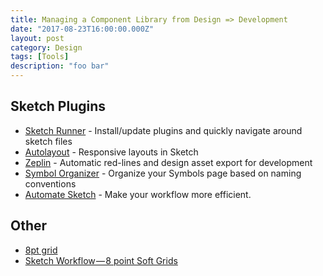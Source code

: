 ```yaml
---
title: Managing a Component Library from Design => Development
date: "2017-08-23T16:00:00.000Z"
layout: post
category: Design
tags: [Tools]
description: "foo bar"
---
```


## Sketch Plugins

* [Sketch Runner](http://sketchrunner.com/) - Install/update plugins and quickly
  navigate around sketch files
* [Autolayout](https://github.com/AnimaApp/Auto-Layout) - Responsive layouts in
  Sketch
* [Zeplin](https://zeplin.io/) - Automatic red-lines and design asset export for
  development
* [Symbol Organizer](https://github.com/sonburn/symbol-organizer) - Organize
  your Symbols page based on naming conventions
* [Automate Sketch](https://github.com/Ashung/Automate-Sketch) - Make your
  workflow more efficient.

## Other

* [8pt grid](https://spec.fm/specifics/8-pt-grid)
* [Sketch Workflow — 8 point Soft
  Grids](https://medium.com/sketch-app-sources/8-point-soft-grids-in-sketch-e8f1d5ca2cd4)
